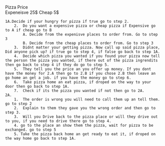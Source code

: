 
Pizza Price     
    Expeneisve 25$
    Cheap 5$

    1A.Decide if your hungry for pizza if true go to step 2.
        2.  Do you want a expensive pizza or cheap pizza if Expensive go to A if cheap go to B
            A. Decide from the expenisve places to order from. Go to step 3
            B. Decide from the cheap places to order from. Go to step 3
        3.  Didnt matter your getting pizza. Now call up said pizza place, Did anyone pick up? if true go to step 4, if false go back to step 1A.
        4.  Decide which pizza you wanted if you found your pizza now tell the person the pizza you wanted, if there out of the pizza ingrendits then go back to step 4 if they do go to step 5.
        5.  They tell you the price an you offer up money. If you dont have the money for 2.A then go to 2.B if you chose 2.B then leave an go home an get a job. if you have the money go to step 6.
        6.  Take pizza home an eat pizza, if droped on the way to your door then go back to step 1A. 
        7.  Check if its the pizza you wanted if not then go to 2A.
    2A. 
        1.  The order is wrong you will need to call them up an tell them. go to step 2
        2.  Explain to them they gave you the wrong order and then go to step 3.
        3.  Will you Drive back to the pizza place or will they drive out to you, if you need to drive there go to step 4.
        4. go to the place an show them the pizza, wait for pizza to be exchanged. go to step 5
        5. Take the pizza back home an get ready to eat it, if droped on the way home go back to step 1A.
